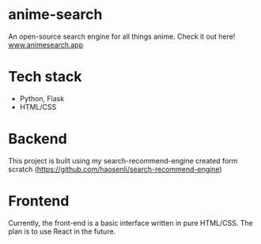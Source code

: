 # anime-search
An open-source search engine for all things anime.
Check it out here! www.animesearch.app

# Tech stack
- Python, Flask
- HTML/CSS

# Backend
This project is built using my search-recommend-engine created form scratch (https://github.com/haosenli/search-recommend-engine)

# Frontend
Currently, the front-end is a basic interface written in pure HTML/CSS. The plan is to use React in the future.

